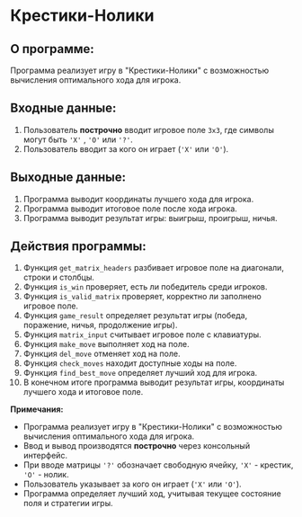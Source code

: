 # Крестики-Нолики
## О программе:
Программа реализует игру в "Крестики-Нолики" с возможностью вычисления оптимального хода для игрока.
## **Входные данные:**
1. Пользователь **построчно** вводит игровое поле `3x3`, где символы могут быть `'X'` , `'O'` или `'?'`.
2. Пользователь вводит за кого он играет (`'X'` или `'O'`).
## **Выходные данные:**
1. Программа выводит координаты лучшего хода для игрока.
2. Программа выводит итоговое поле после хода игрока.
3. Программа выводит результат игры: выигрыш, проигрыш, ничья.
## **Действия программы:**
1. Функция `get_matrix_headers` разбивает игровое поле на диагонали, строки и столбцы.
2. Функция `is_win` проверяет, есть ли победитель среди игроков.
3. Функция `is_valid_matrix` проверяет, корректно ли заполнено игровое поле.
4. Функция `game_result` определяет результат игры (победа, поражение, ничья, продолжение игры).
5. Функция `matrix_input` считывает игровое поле с клавиатуры.
6. Функция `make_move` выполняет ход на поле.
7. Функция `del_move` отменяет ход на поле.
8. Функция `check_moves` находит доступные ходы на поле.
9. Функция `find_best_move` определяет лучший ход для игрока.
10. В конечном итоге программа выводит результат игры, координаты лучшего хода и итоговое поле.

**Примечания:**
- Программа реализует игру в "Крестики-Нолики" с возможностью вычисления оптимального хода для игрока.
- Ввод и вывод производятся **построчно** через консольный интерфейс.
- При вводе матрицы `'?'` обозначает свободную ячейку, `'X'` - крестик, `'O'` - нолик.
- Пользователь указывает за кого он играет (`'X'` или `'O'`).
- Программа определяет лучший ход, учитывая текущее состояние поля и стратегии игры.
